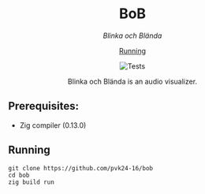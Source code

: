 <div align="center">
<h1>BoB</h1>
<em>Blinka och Blända</em>

<a href="#running">Running</a>

![Tests](https://github.com/pvk24-16/bob/actions/workflows/zig.yml/badge.svg?event=push)

Blinka och Blända is an audio visualizer.
</div>

## Prerequisites:
* Zig compiler (0.13.0)

## Running
```shellsession
git clone https://github.com/pvk24-16/bob
cd bob
zig build run
```
